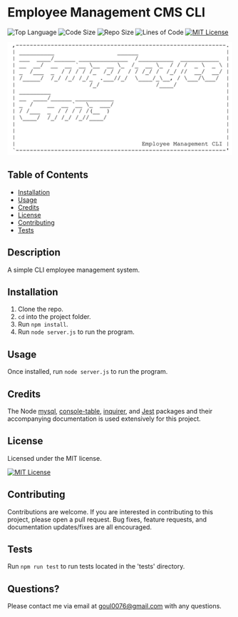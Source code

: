 # Employee Management CMS CLI

![Top Language](https://img.shields.io/github/languages/top/nobleburgundy/employee-cms?color=blue)
![Code Size](https://img.shields.io/github/languages/code-size/nobleburgundy/employee-cms?color=blue)
![Repo Size](https://img.shields.io/github/repo-size/nobleburgundy/employee-cms?color=blue)
![Lines of Code](https://img.shields.io/tokei/lines/github/nobleburgundy/employee-cms?color=blue)
[![MIT License](https://img.shields.io/apm/l/atomic-design-ui.svg?color=red)](https://github.com/nobleburgundy/employee-cms/blob/master/LICENSE)

![logo](logo.png)

## Table of Contents

- [Installation](#installation)
- [Usage](#usage)
- [Credits](#credits)
- [License](#license)
- [Contributing](#contributing)
- [Tests](#tests)

## Description

A simple CLI employee management system.

## Installation

1. Clone the repo.
2. `cd` into the project folder.
3. Run `npm install`.
4. Run `node server.js` to run the program.

## Usage

Once installed, run `node server.js` to run the program.

## Credits

The Node [mysql](https://www.npmjs.com/package/mysql), [console-table](https://www.npmjs.com/package/console.table), [inquirer](https://www.npmjs.com/package/inquirer), and [Jest](https://jestjs.io/) packages and their accompanying documentation is used extensively for this project.

## License

Licensed under the MIT license.

[![MIT License](https://img.shields.io/apm/l/atomic-design-ui.svg?color=red)](https://github.com/nobleburgundy/employee-cms/blob/master/LICENSE)

## Contributing

Contributions are welcome. If you are interested in contributing to this project, please open a pull request. Bug fixes, feature requests, and documentation updates/fixes are all encouraged.

## Tests

Run `npm run test` to run tests located in the 'tests' directory.

## Questions?

Please contact me via email at goul0076@gmail.com with any questions.

